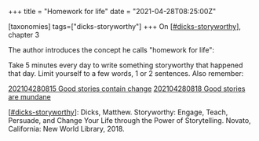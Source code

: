 +++
title = "Homework for life"
date = "2021-04-28T08:25:00Z"

[taxonomies]
tags=["dicks-storyworthy"]
+++
On [[#dicks-storyworthy](/tags/dicks-storyworthy)], chapter 3

The author introduces the concept he calls "homework for life":

Take 5 minutes every day to write something storyworthy that happened that day. Limit yourself to a few words, 1 or 2 sentences. Also remember:

[202104280815 Good stories contain change](/blips/202104280815-good-stories-contain-change)
[202104280818 Good stories are mundane](/blips/202104280818-good-stories-are-mundane)

[[#dicks-storyworthy](/tags/dicks-storyworthy)]: Dicks, Matthew. Storyworthy: Engage, Teach, Persuade, and Change Your Life through the Power of Storytelling. Novato, California: New World Library, 2018.
